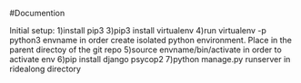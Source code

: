 #Documention

Initial setup:
1)install pip3
3)pip3 install virtualenv
4)run virtualenv -p python3 envname in order create isolated python environment. Place in the parent directoy of the git repo
5)source envname/bin/activate in order to activate env
6)pip install django psycop2
7)python manage.py runserver in ridealong directory
